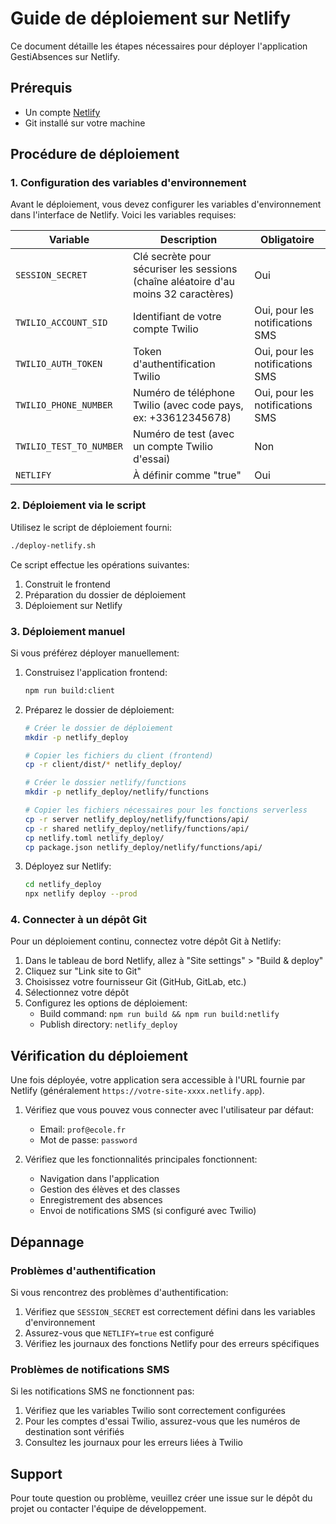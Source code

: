 # Guide de déploiement sur Netlify

Ce document détaille les étapes nécessaires pour déployer l'application GestiAbsences sur Netlify.

## Prérequis

- Un compte [Netlify](https://app.netlify.com/)
- Git installé sur votre machine

## Procédure de déploiement

### 1. Configuration des variables d'environnement

Avant le déploiement, vous devez configurer les variables d'environnement dans l'interface de Netlify. Voici les variables requises:

| Variable | Description | Obligatoire |
|----------|-------------|-------------|
| `SESSION_SECRET` | Clé secrète pour sécuriser les sessions (chaîne aléatoire d'au moins 32 caractères) | Oui |
| `TWILIO_ACCOUNT_SID` | Identifiant de votre compte Twilio | Oui, pour les notifications SMS |
| `TWILIO_AUTH_TOKEN` | Token d'authentification Twilio | Oui, pour les notifications SMS |
| `TWILIO_PHONE_NUMBER` | Numéro de téléphone Twilio (avec code pays, ex: +33612345678) | Oui, pour les notifications SMS |
| `TWILIO_TEST_TO_NUMBER` | Numéro de test (avec un compte Twilio d'essai) | Non |
| `NETLIFY` | À définir comme "true" | Oui |

### 2. Déploiement via le script

Utilisez le script de déploiement fourni:

```bash
./deploy-netlify.sh
```

Ce script effectue les opérations suivantes:
1. Construit le frontend
2. Préparation du dossier de déploiement
3. Déploiement sur Netlify

### 3. Déploiement manuel

Si vous préférez déployer manuellement:

1. Construisez l'application frontend:
   ```bash
   npm run build:client
   ```

2. Préparez le dossier de déploiement:
   ```bash
   # Créer le dossier de déploiement
   mkdir -p netlify_deploy

   # Copier les fichiers du client (frontend)
   cp -r client/dist/* netlify_deploy/

   # Créer le dossier netlify/functions
   mkdir -p netlify_deploy/netlify/functions

   # Copier les fichiers nécessaires pour les fonctions serverless
   cp -r server netlify_deploy/netlify/functions/api/
   cp -r shared netlify_deploy/netlify/functions/api/
   cp netlify.toml netlify_deploy/
   cp package.json netlify_deploy/netlify/functions/api/
   ```

3. Déployez sur Netlify:
   ```bash
   cd netlify_deploy
   npx netlify deploy --prod
   ```

### 4. Connecter à un dépôt Git

Pour un déploiement continu, connectez votre dépôt Git à Netlify:

1. Dans le tableau de bord Netlify, allez à "Site settings" > "Build & deploy"
2. Cliquez sur "Link site to Git"
3. Choisissez votre fournisseur Git (GitHub, GitLab, etc.)
4. Sélectionnez votre dépôt
5. Configurez les options de déploiement:
   - Build command: `npm run build && npm run build:netlify`
   - Publish directory: `netlify_deploy`

## Vérification du déploiement

Une fois déployée, votre application sera accessible à l'URL fournie par Netlify (généralement `https://votre-site-xxxx.netlify.app`).

1. Vérifiez que vous pouvez vous connecter avec l'utilisateur par défaut:
   - Email: `prof@ecole.fr`
   - Mot de passe: `password`

2. Vérifiez que les fonctionnalités principales fonctionnent:
   - Navigation dans l'application
   - Gestion des élèves et des classes
   - Enregistrement des absences
   - Envoi de notifications SMS (si configuré avec Twilio)

## Dépannage

### Problèmes d'authentification

Si vous rencontrez des problèmes d'authentification:

1. Vérifiez que `SESSION_SECRET` est correctement défini dans les variables d'environnement
2. Assurez-vous que `NETLIFY=true` est configuré
3. Vérifiez les journaux des fonctions Netlify pour des erreurs spécifiques

### Problèmes de notifications SMS

Si les notifications SMS ne fonctionnent pas:

1. Vérifiez que les variables Twilio sont correctement configurées
2. Pour les comptes d'essai Twilio, assurez-vous que les numéros de destination sont vérifiés
3. Consultez les journaux pour les erreurs liées à Twilio

## Support

Pour toute question ou problème, veuillez créer une issue sur le dépôt du projet ou contacter l'équipe de développement.